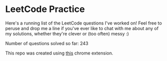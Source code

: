 # LeetCode Practice

Here's a running list of the LeetCode questions I've worked on! Feel free to peruse and drop me a line if you've ever like to chat with me about any of my solutions, whether they're clever or (too often) messy :)

Number of questions solved so far: 243

This repo was created using [this](https://github.com/QasimWani/LeetHub) chrome extension.
